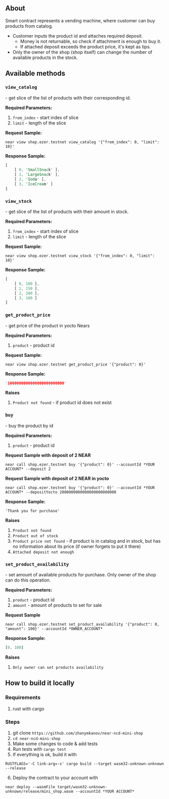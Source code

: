 ## About
Smart contract represents a vending machine, where customer can buy products from catalog. 
- Customer inputs the product id and attaches required deposit. 
    - Money is not returnable, so check if attachment is enough to buy it. 
    - If attached deposit exceeds the product price, it's kept as tips.
- Only the owner of the shop (shop itself) can change the number of available products in the stock.

## Available methods
### `view_catalog`
\- get slice of the list of products with their corresponding id.

**Required Parameters:**
1. `from_index` - start index of slice
2. `limit` - length of the slice

**Request Sample:**
```
near view shop.ezer.testnet view_catalog '{"from_index": 0, "limit": 10}'
```
**Response Sample:**
```rust
[
    [ 0, 'SmallSnack' ],
    [ 1, 'LargeSnack' ],
    [ 2, 'Soda' ],
    [ 3, 'IceCream' ]
]
```

### `view_stock`
\- get slice of the list of products with their amount in stock.

**Required Parameters:**
1. `from_index` - start index of slice
2. `limit` - length of the slice

**Request Sample:**
```
near view shop.ezer.testnet view_stock '{"from_index": 0, "limit": 10}'
```
**Response Sample:**
```rust
[
    [ 0, 100 ],
    [ 1, 150 ],
    [ 2, 200 ],
    [ 3, 100 ]
]
```

### `get_product_price`  
\- get price of the product in yocto Nears

**Required Parameters:**
1. `product` - product id

**Request Sample:**
```
near view shop.ezer.testnet get_product_price '{"product": 0}'
```
**Response Sample:**
```rust
'1000000000000000000000000'
```
**Raises**
1. `Product not found` - if product id does not exist

### `buy` 
\- buy the product by id

**Required Parameters:**
1. `product` - product id

**Request Sample with deposit of 2 NEAR**
```
near call shop.ezer.testnet buy '{"product": 0}' --accountId *YOUR ACCOUNT* --deposit 2
```
**Request Sample with deposit of 2 NEAR in yocto**
```
near call shop.ezer.testnet buy '{"product": 0}' --accountId *YOUR ACCOUNT* --depositYocto 2000000000000000000000000
```
**Response Sample:**
```
'Thank you for purchase'
```
**Raises**
1. `Product not found`
2. `Product out of stock`
3. `Product price not found` - if product is in catalog and in stock, but has no information about its price (if owner forgets to put it there)
4. `Attached deposit not enough`

### `set_product_availability` 
\- set amount of available products for purchase. Only owner of the shop can do this operation.

**Required Parameters:**
1. `product` - product id
2. `amount` - amount of products to set for sale

**Request Sample**
```
near call shop.ezer.testnet set_product_availability '{"product": 0, "amount": 100}' --accountId *OWNER_ACCOUNT*
```
**Response Sample:**
```rust
[0, 100]
```
**Raises**
1. `Only owner can set products availability`

## How to build it locally
### Requirements
1. rust with cargo
### Steps
1. git clone `https://github.com/zhanymkanov/near-ncd-mini-shop`
2. `cd near-ncd-mini-shop`
3. Make some changes to code & add tests
4. Run tests with `cargo test`
5. If everything is ok, build it with

```
RUSTFLAGS='-C link-arg=-s' cargo build --target wasm32-unknown-unknown --release
```

6. Deploy the contract to your account with
```
near deploy --wasmFile target/wasm32-unknown-unknown/release/mini_shop.wasm --accountId *YOUR ACCOUNT*
```
